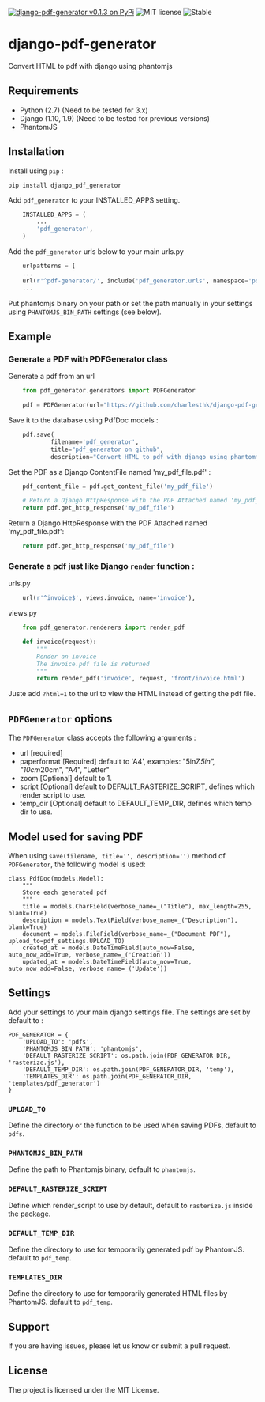 [![django-pdf-generator v0.1.3 on PyPi](https://img.shields.io/badge/pypi-0.1.3-green.svg)](https://pypi.python.org/pypi/django-pdf-generator)
![MIT license](https://img.shields.io/badge/licence-MIT-blue.svg)
![Stable](https://img.shields.io/badge/status-stable-green.svg)

# django-pdf-generator
Convert HTML to pdf with django using phantomjs


## Requirements

+ Python (2.7) (Need to be tested for 3.x)
+ Django (1.10, 1.9) (Need to be tested for previous versions)
+ PhantomJS


## Installation

Install using `pip` :


`pip install django_pdf_generator`


Add `pdf_generator` to your INSTALLED_APPS setting.


```python
    INSTALLED_APPS = (
        ...
        'pdf_generator',
    )
```

Add the `pdf_generator` urls below to your main urls.py


```python
    urlpatterns = [
    ...
    url(r'^pdf-generator/', include('pdf_generator.urls', namespace='pdf_generator')),
    ...
````


Put phantomjs binary on your path or set the path manually in your settings using `PHANTOMJS_BIN_PATH` settings (see below).


## Example

### Generate a PDF with PDFGenerator class

Generate a pdf from an url


```python
	from pdf_generator.generators import PDFGenerator

	pdf = PDFGenerator(url="https://github.com/charlesthk/django-pdf-generator",
```


Save it to the database using PdfDoc models :


```python  
    pdf.save(
            filename='pdf_generator',
            title="pdf_generator on github",
            description="Convert HTML to pdf with django using phantomjs")
```

Get the PDF as a Django ContentFile named 'my_pdf_file.pdf' :


```python  
    pdf_content_file = pdf.get_content_file('my_pdf_file') 

    # Return a Django HttpResponse with the PDF Attached named 'my_pdf_file.pdf':
    return pdf.get_http_response('my_pdf_file')
```


Return a Django HttpResponse with the PDF Attached named 'my_pdf_file.pdf':


```python  
    return pdf.get_http_response('my_pdf_file')
```


### Generate a pdf just like Django `render` function :

urls.py


```python
    url(r'^invoice$', views.invoice, name='invoice'),
```


views.py


```python
    from pdf_generator.renderers import render_pdf

    def invoice(request):
        """
        Render an invoice
        The invoice.pdf file is returned
        """
        return render_pdf('invoice', request, 'front/invoice.html')
```


Juste add `?html=1` to the url to view the HTML instead of getting the pdf file.


## `PDFGenerator` options

The `PDFGenerator` class accepts the following arguments :

+ url				[required]
+ paperformat 		[Required] default to 'A4', examples: "5in*7.5in", "10cm*20cm", "A4", "Letter"
+ zoom              [Optional] default to 1.
+ script 			[Optional] default to DEFAULT_RASTERIZE_SCRIPT, defines which render script to use.
+ temp_dir 			[Optional] default to DEFAULT_TEMP_DIR, defines which temp dir to use.


## Model used for saving PDF

When using `save(filename, title='', description='')` method of `PDFGenerator`, the following model is used:


    class PdfDoc(models.Model):
    	"""
    	Store each generated pdf
    	"""
    	title = models.CharField(verbose_name=_("Title"), max_length=255, blank=True)
    	description = models.TextField(verbose_name=_("Description"), blank=True)
    	document = models.FileField(verbose_name=_("Document PDF"), upload_to=pdf_settings.UPLOAD_TO)
    	created_at = models.DateTimeField(auto_now=False, auto_now_add=True, verbose_name=_('Creation'))
    	updated_at = models.DateTimeField(auto_now=True, auto_now_add=False, verbose_name=_('Update'))


## Settings

Add your settings to your main django settings file. The settings are set by default to :

    PDF_GENERATOR = {
        'UPLOAD_TO': 'pdfs',
        'PHANTOMJS_BIN_PATH': 'phantomjs',
        'DEFAULT_RASTERIZE_SCRIPT': os.path.join(PDF_GENERATOR_DIR, 'rasterize.js'),
        'DEFAULT_TEMP_DIR': os.path.join(PDF_GENERATOR_DIR, 'temp'),
        'TEMPLATES_DIR': os.path.join(PDF_GENERATOR_DIR, 'templates/pdf_generator')
    }


### `UPLOAD_TO`

Define the directory or the function to be used when saving PDFs, default to `pdfs`.

### `PHANTOMJS_BIN_PATH`

Define the path to Phantomjs binary, default to `phantomjs`.


### `DEFAULT_RASTERIZE_SCRIPT`

Define which render_script to use by default, default to `rasterize.js` inside the package.


### `DEFAULT_TEMP_DIR`

Define the directory to use for temporarily generated pdf by PhantomJS. default to `pdf_temp`.


### `TEMPLATES_DIR`

Define the directory to use for temporarily generated HTML files by PhantomJS. default to `pdf_temp`.



## Support

If you are having issues, please let us know or submit a pull request.

## License

The project is licensed under the MIT License.
